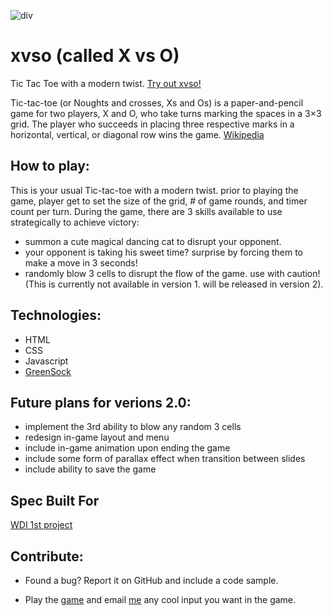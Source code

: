 ![div](http://imgur.com/cNBAjEe)

xvso (called X vs O)
==========================

Tic Tac Toe with a modern twist.
[Try out xvso!](http://jayzz55.github.io/xvso/)

Tic-tac-toe (or Noughts and crosses, Xs and Os) is a paper-and-pencil game for two players, X and O, who take turns marking the spaces in a 3×3 grid. The player who succeeds in placing three respective marks in a horizontal, vertical, or diagonal row wins the game. [Wikipedia](http://en.wikipedia.org/wiki/Tic-tac-toe)

How to play:
--------------

This is your usual Tic-tac-toe with a modern twist.
prior to playing the game, player get to set the size of the grid, # of game rounds, and timer count per turn.
During the game, there are 3 skills available to use strategically to achieve victory:

*  summon a cute magical dancing cat to disrupt your opponent.
*  your opponent is taking his sweet time? surprise by forcing them to make a move in 3 seconds!
* randomly blow 3 cells to disrupt the flow of the game. use with caution! (This is currently not available in version 1. will be released in version 2).

Technologies:
------------

* HTML
* CSS
* Javascript
* [GreenSock](http://greensock.com/)

Future plans for verions 2.0:
-----------------------------

* implement the 3rd ability to blow any random 3 cells
* redesign in-game layout and menu
* include in-game animation upon ending the game
* include some form of parallax effect when transition between slides
* include ability to save the game


Spec Built For
--------------

[WDI 1st project](https://gist.github.com/epoch/fa926c32b366044093f8)

Contribute:
--------------

- Found a bug? Report it on GitHub and include a code sample.

- Play the [game](http://jayzz55.github.io/xvso/) and email [me](jayzzwijono@yahoo.com) any cool input you want in the game.